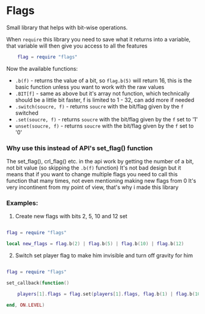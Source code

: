 # Flags

Small library that helps with bit-wise operations.

When `require` this library you need to save what it returns into a variable, that variable will then give you access to all the features

```lua
    flag = require "flags"
```
Now the available functions:

- `.b(f)` - returns the value of a bit, so `flag.b(5)` will return 16, this is the basic function unless you want to work with the raw values
- `.BIT[f]` - same as above but it's array not function, which technically should be a little bit faster, f is limited to 1 - 32, can add more if needed
- `.switch(soucre, f)` - returns `soucre` with the bit/flag given by the `f` switched
- `.set(soucre, f)` - returns `soucre` with the bit/flag given by the `f` set to '1'
- `unset(soucre, f)` - returns `soucre` with the bit/flag given by the `f` set to '0'

### Why use this instead of API's set_flag() function
The set_flag(), crl_flag() etc. in the api work by getting the number of a bit, not bit value (so skipping the `.b(f)` function)
It's not bad design but it means that if you want to change multiple flags you need to call this function that many times, not even mentioning making new flags from 0
It's very incontinent from my point of view, that's why i made this library

### Examples:

1. Create new flags with bits 2, 5, 10 and 12 set
```lua

flag = require "flags"

local new_flags = flag.b(2) | flag.b(5) | flag.b(10) | flag.b(12)

```
2. Switch set player flag to make him invisible and turn off gravity for him
```lua

flag = require "flags"

set_callback(function()

    players[1].flags = flag.set(players[1].flags, flag.b(1) | flag.b(10))

end, ON.LEVEL)

```



